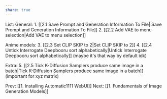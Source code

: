 ```yaml
---
share: true
---
```


List:
General:
	1. [[2.1 Save Prompt and Generation Information To File| Save Prompt and Generation Information To File]]
	2. [[2.2 Add VAE to menu selection|Add VAE to menu selection]]

Anime models:
	3. [[2.3 Set CLIP SKIP to 2|Set CLIP SKIP to 2]]
	4. [[2.4 Untick Interrogate Deepbooru sort alphabetically|Untick Interrogate Deepbooru sort alphabetically]] (maybe it's that way by default idk)

Extra:
	5. [[2.5 Tick K-Diffusion Samplers produce same image in a batch|Tick K-Diffusion Samplers produce same image in a batch]] (important for xyz matrix)


Prev: [[1. Installing Automatic1111 WebUI]]
Next: [[1. Fundamentals of Image Generation Models]]
